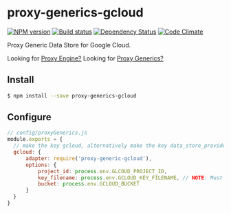 # proxy-generics-gcloud

[![NPM version][npm-image]][npm-url]
[![Build status][ci-image]][ci-url]
[![Dependency Status][daviddm-image]][daviddm-url]
[![Code Climate][codeclimate-image]][codeclimate-url]

Proxy Generic Data Store for Google Cloud.

Looking for [Proxy Engine?](https://github.com/calistyle/trailpack-proxy-engine)
Looking for [Proxy Generics?](https://github.com/calistyle/trailpack-proxy-generics)

## Install

```sh
$ npm install --save proxy-generics-gcloud
```

## Configure

```js
// config/proxyGenerics.js
module.exports = {
  // make the key gcloud, alternatively make the key data_store_provider to be the default data store provider  
  gcloud: {
      adapter: require('proxy-generic-gcloud'),
      options: {
          project_id: process.env.GLCOUD_PROJECT_ID,
          key_filename: process.env.GCLOUD_KEY_FILENAME, // NOTE: Must Be Fully Resolved Path
          bucket: process.env.GCLOUD_BUCKET
      }
  }
}
```

[npm-image]: https://img.shields.io/npm/v/proxy-generics-gcloud.svg?style=flat-square
[npm-url]: https://npmjs.org/package/proxy-generics-gcloud
[ci-image]: https://img.shields.io/circleci/project/github/CaliStyle/proxy-generics-gcloud/master.svg
[ci-url]: https://circleci.com/gh/CaliStyle/proxy-generics-gcloud/tree/master
[daviddm-image]: http://img.shields.io/david//trailpack-proxy-generics-gcloud.svg?style=flat-square
[daviddm-url]: https://david-dm.org/CaliStyle/proxy-generics-gcloud
[codeclimate-image]: https://img.shields.io/codeclimate/github/CaliStyle/proxy-generics-gcloud.svg?style=flat-square
[codeclimate-url]: https://codeclimate.com/github/CaliStyle/proxy-generics-gcloud


